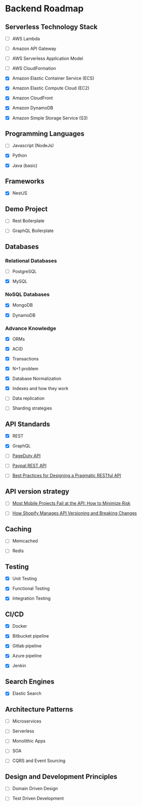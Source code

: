# Backend Roadmap

## Serverless Technology Stack

- [ ] AWS Lambda
- [ ] Amazon API Gateway
- [ ] AWS Serverless Application Model
- [ ] AWS CloudFormation
- [x] Amazon Elastic Container Service (ECS)
- [x] Amazon Elastic Compute Cloud (EC2)
- [x] Amazon CloudFront
- [x] Amazon DynamoDB
- [x] Amazon Simple Storage Service (S3)


## Programming Languages

- [ ] Javascript (NodeJs)
- [x] Python
- [x] Java (basic)


## Frameworks

- [x] NestJS


## Demo Project

- [ ] Rest Boilerplate
- [ ] GraphQL Boilerplate


## Databases

### Relational Databases

- [ ] PostgreSQL
- [x] MySQL


### NoSQL Databases

- [x] MongoDB
- [x] DynamoDB


### Advance Knowledge

- [x] ORMs
- [x] ACID
- [x] Transactions
- [x] N+1 problem
- [x] Database Normalization
- [x] Indexes and how they work
- [ ] Data replication
- [ ] Sharding strategies


## API Standards

- [x] REST
- [x] GraphQL
- [ ] [PageDuty API](https://developer.pagerduty.com/docs/rest-api-v2/rest-api/)
- [ ] [Paypal REST API](https://developer.paypal.com/docs/api/overview/)
- [ ] [Best Practices for Designing a Pragmatic RESTful API](https://www.vinaysahni.com/best-practices-for-a-pragmatic-restful-api)


## API version strategy

- [ ] [Most Mobile Projects Fail at the API: How to Minimize Risk](https://infinum.com/the-capsized-eight/most-mobile-projects-fail-at-the-api)
- [ ] [How Shopify Manages API Versioning and Breaking Changes](https://engineering.shopify.com/blogs/engineering/shopify-manages-api-versioning-breaking-changes)



## Caching

- [ ] Memcached
- [ ] Redis


## Testing

- [x] Unit Testing
- [x] Functional Testing
- [x] Integration Testing


## CI/CD

- [x] Docker
- [x] Bitbucket pipeline
- [x] Gitlab pipeline
- [x] Azure pipeline
- [x] Jenkin


## Search Engines

- [x] Elastic Search


## Architecture Patterns

- [ ] Microservices
- [ ] Serverless
- [ ] Monolithic Apps
- [ ] SOA
- [ ] CQRS and Event Sourcing


## Design and Development Principles

- [ ] Domain Driven Design
- [ ] Test Driven Development

